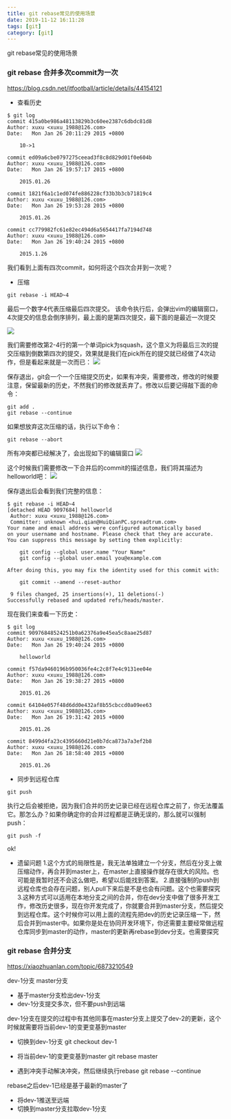 ```yaml
---
title: git rebase常见的使用场景
date: 2019-11-12 16:11:28
tags: [git]
category: [git]
---
```


git rebase常见的使用场景

### git rebase 合并多次commit为一次

https://blog.csdn.net/itfootball/article/details/44154121

* 查看历史

```
$ git log
commit 415a0be986a48113829b3c60ee2387c6dbdc81d8
Author: xuxu <xuxu_1988@126.com>
Date:   Mon Jan 26 20:11:29 2015 +0800

    10->1

commit ed09a6cbe0797275ceead3f8c8d829d01f0e604b
Author: xuxu <xuxu_1988@126.com>
Date:   Mon Jan 26 19:57:17 2015 +0800

    2015.01.26

commit 1821f6a1c1ed074fe886228cf33b3b3cb71819c4
Author: xuxu <xuxu_1988@126.com>
Date:   Mon Jan 26 19:53:28 2015 +0800

    2015.01.26

commit cc779982fc61e82ec494d6a5654417fa7194d748
Author: xuxu <xuxu_1988@126.com>
Date:   Mon Jan 26 19:40:24 2015 +0800

    2015.1.26
```
    
我们看到上面有四次commit，如何将这个四次合并到一次呢？

* 压缩

```
git rebase -i HEAD~4
```

最后一个数字4代表压缩最后四次提交。
该命令执行后，会弹出vim的编辑窗口，4次提交的信息会倒序排列，最上面的是第四次提交，最下面的是最近一次提交

![](media/15687736182821/15687738542162.jpg)

我们需要修改第2-4行的第一个单词pick为squash，这个意义为将最后三次的提交压缩到倒数第四次的提交，效果就是我们在pick所在的提交就已经做了4次动作，但是看起来就是一次而已：
![](media/15687736182821/15687738746543.jpg)

保存退出，git会一个一个压缩提交历史，如果有冲突，需要修改，修改的时候要注意，保留最新的历史，不然我们的修改就丢弃了。修改以后要记得敲下面的命令：

```
git add .
git rebase --continue
```

如果想放弃这次压缩的话，执行以下命令：

```
git rebase --abort
```
所有冲突都已经解决了，会出现如下的编辑窗口
![](media/15687736182821/15687739470378.jpg)

这个时候我们需要修改一下合并后的commit的描述信息，我们将其描述为helloworld吧：
![](media/15687736182821/15687739644947.jpg)

保存退出后会看到我们完整的信息：

```
$ git rebase -i HEAD~4
[detached HEAD 9097684] helloworld
 Author: xuxu <xuxu_1988@126.com>
 Committer: unknown <hui.qian@HuiQianPC.spreadtrum.com>
Your name and email address were configured automatically based
on your username and hostname. Please check that they are accurate.
You can suppress this message by setting them explicitly:

    git config --global user.name "Your Name"
    git config --global user.email you@example.com

After doing this, you may fix the identity used for this commit with:

    git commit --amend --reset-author

 9 files changed, 25 insertions(+), 11 deletions(-)
Successfully rebased and updated refs/heads/master.

```

现在我们来查看一下历史：

```
$ git log
commit 90976848524251b0a62376a9e45ea5c8aae25d87
Author: xuxu <xuxu_1988@126.com>
Date:   Mon Jan 26 19:40:24 2015 +0800

    helloworld

commit f57da9460196b950036fe4c2c8f7e4c9131ee04e
Author: xuxu <xuxu_1988@126.com>
Date:   Mon Jan 26 19:38:27 2015 +0800

    2015.01.26

commit 64104e057f48d6dd0e432af8b55cbccd0a09ee63
Author: xuxu <xuxu_1988@126.com>
Date:   Mon Jan 26 19:31:42 2015 +0800

    2015.01.26

commit 8499d4fa23c4395660d21e0b7dca873a7a3ef2b8
Author: xuxu <xuxu_1988@126.com>
Date:   Mon Jan 26 18:58:40 2015 +0800

    2015.01.26
```

* 同步到远程仓库

```
git push
```
执行之后会被拒绝，因为我们合并的历史记录已经在远程仓库之前了，你无法覆盖它。那怎么办？如果你确定你的合并过程都是正确无误的，那么就可以强制push：

```
git push -f
```

ok!

* 遗留问题
1.这个方式的局限性是，我无法单独建立一个分支，然后在分支上做压缩动作，再合并到master上，在master上直接操作就存在很大的风险。也可能是我暂时还不会这么做吧，希望以后能找到答案。
2.直接强制的push到远程仓库也会存在问题，别人pull下来后是不是也会有问题。这个也需要探究
3.这种方式可以适用在本地分支之间的合并，你在dev分支中做了很多开发工作，修改历史很多，现在你开发完成了，你就要合并到master分支，然后提交到远程仓库。这个时候你可以用上面的流程先把dev的历史记录压缩一下，然后合并到master中。如果你是处在协同开发环境下，你还需要主要经常做远程仓库同步到master的动作，master的更新再rebase到dev分支。也需要探究


### git rebase 合并分支

https://xiaozhuanlan.com/topic/6873210549

dev-1分支
master分支
* 基于master分支检出dev-1分支
* dev-1分支提交多次，但不要push到远端

dev-1分支在提交的过程中有其他同事在master分支上提交了dev-2的更新，这个时候就需要将当前dev-1的变更变基到master

* 切换到dev-1分支
git checkout dev-1

* 将当前dev-1的变更变基到master
git rebase master

* 遇到冲突手动解决冲突，然后继续执行rebase
git rebase --continue

rebase之后dev-1已经是基于最新的master了

* 将dev-1推送至远端
* 切换到master分支拉取dev-1分支



